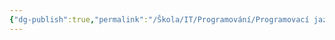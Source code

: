 ```yaml
---
{"dg-publish":true,"permalink":"/Škola/IT/Programování/Programovací jazyky/C/","created":"2024-02-21T17:16:42.503+01:00","updated":"2024-03-13T18:20:52.703+01:00"}
---
```


